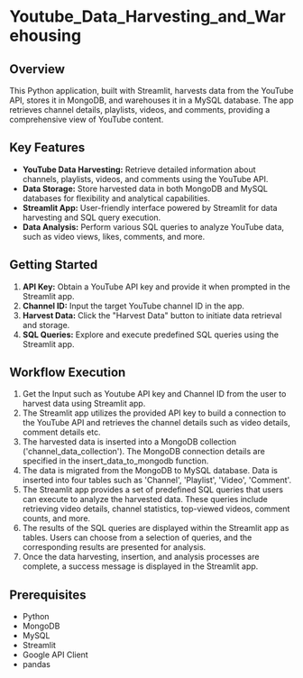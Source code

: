 # Youtube_Data_Harvesting_and_Warehousing
## Overview

This Python application, built with Streamlit, harvests data from the YouTube API, stores it in MongoDB, and warehouses it in a MySQL database. The app retrieves channel details, playlists, videos, and comments, providing a comprehensive view of YouTube content.

## Key Features

- **YouTube Data Harvesting:** Retrieve detailed information about channels, playlists, videos, and comments using the YouTube API.
- **Data Storage:** Store harvested data in both MongoDB and MySQL databases for flexibility and analytical capabilities.
- **Streamlit App:** User-friendly interface powered by Streamlit for data harvesting and SQL query execution.
- **Data Analysis:** Perform various SQL queries to analyze YouTube data, such as video views, likes, comments, and more.

## Getting Started

1. **API Key:** Obtain a YouTube API key and provide it when prompted in the Streamlit app.
2. **Channel ID:** Input the target YouTube channel ID in the app.
3. **Harvest Data:** Click the "Harvest Data" button to initiate data retrieval and storage.
4. **SQL Queries:** Explore and execute predefined SQL queries using the Streamlit app.

## Workflow Execution

1. Get the Input such as Youtube API key and Channel ID from the user to harvest data using Streamlit app.
2. The Streamlit app utilizes the provided API key to build a connection to the YouTube API and retrieves the channel details such as video details, comment details etc.
3. The harvested data is inserted into a MongoDB collection ('channel_data_collection'). The MongoDB connection details are specified in the insert_data_to_mongodb function.
4. The data is migrated from the MongoDB to MySQL database. Data is inserted into four tables such as 'Channel', 'Playlist', 'Video', 'Comment'.
5. The Streamlit app provides a set of predefined SQL queries that users can execute to analyze the harvested data. These queries include retrieving video details, channel statistics, top-viewed videos, comment counts, and more.
6. The results of the SQL queries are displayed within the Streamlit app as tables. Users can choose from a selection of queries, and the corresponding results are presented for analysis.
7. Once the data harvesting, insertion, and analysis processes are complete, a success message is displayed in the Streamlit app.

## Prerequisites

- Python
- MongoDB
- MySQL
- Streamlit
- Google API Client
- pandas
